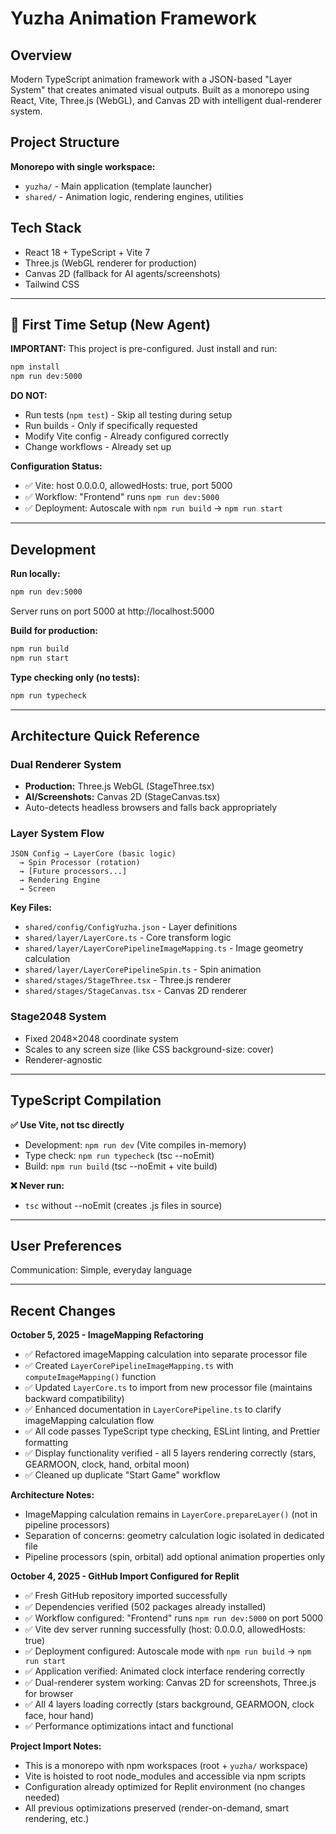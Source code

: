 # Yuzha Animation Framework

## Overview

Modern TypeScript animation framework with a JSON-based "Layer System" that creates animated visual outputs. Built as a monorepo using React, Vite, Three.js (WebGL), and Canvas 2D with intelligent dual-renderer system.

## Project Structure

**Monorepo with single workspace:**

- `yuzha/` - Main application (template launcher)
- `shared/` - Animation logic, rendering engines, utilities

## Tech Stack

- React 18 + TypeScript + Vite 7
- Three.js (WebGL renderer for production)
- Canvas 2D (fallback for AI agents/screenshots)
- Tailwind CSS

---

## 🚀 First Time Setup (New Agent)

**IMPORTANT:** This project is pre-configured. Just install and run:

```bash
npm install
npm run dev:5000
```

**DO NOT:**

- Run tests (`npm test`) - Skip all testing during setup
- Run builds - Only if specifically requested
- Modify Vite config - Already configured correctly
- Change workflows - Already set up

**Configuration Status:**

- ✅ Vite: host 0.0.0.0, allowedHosts: true, port 5000
- ✅ Workflow: "Frontend" runs `npm run dev:5000`
- ✅ Deployment: Autoscale with `npm run build` → `npm run start`

---

## Development

**Run locally:**

```bash
npm run dev:5000
```

Server runs on port 5000 at http://localhost:5000

**Build for production:**

```bash
npm run build
npm run start
```

**Type checking only (no tests):**

```bash
npm run typecheck
```

---

## Architecture Quick Reference

### Dual Renderer System

- **Production:** Three.js WebGL (StageThree.tsx)
- **AI/Screenshots:** Canvas 2D (StageCanvas.tsx)
- Auto-detects headless browsers and falls back appropriately

### Layer System Flow

```
JSON Config → LayerCore (basic logic)
  → Spin Processor (rotation)
  → [Future processors...]
  → Rendering Engine
  → Screen
```

**Key Files:**

- `shared/config/ConfigYuzha.json` - Layer definitions
- `shared/layer/LayerCore.ts` - Core transform logic
- `shared/layer/LayerCorePipelineImageMapping.ts` - Image geometry calculation
- `shared/layer/LayerCorePipelineSpin.ts` - Spin animation
- `shared/stages/StageThree.tsx` - Three.js renderer
- `shared/stages/StageCanvas.tsx` - Canvas 2D renderer

### Stage2048 System

- Fixed 2048×2048 coordinate system
- Scales to any screen size (like CSS background-size: cover)
- Renderer-agnostic

---

## TypeScript Compilation

**✅ Use Vite, not tsc directly**

- Development: `npm run dev` (Vite compiles in-memory)
- Type check: `npm run typecheck` (tsc --noEmit)
- Build: `npm run build` (tsc --noEmit + vite build)

**❌ Never run:**

- `tsc` without --noEmit (creates .js files in source)

---

## User Preferences

Communication: Simple, everyday language

---

## Recent Changes

**October 5, 2025 - ImageMapping Refactoring**

- ✅ Refactored imageMapping calculation into separate processor file
- ✅ Created `LayerCorePipelineImageMapping.ts` with `computeImageMapping()` function
- ✅ Updated `LayerCore.ts` to import from new processor file (maintains backward compatibility)
- ✅ Enhanced documentation in `LayerCorePipeline.ts` to clarify imageMapping calculation flow
- ✅ All code passes TypeScript type checking, ESLint linting, and Prettier formatting
- ✅ Display functionality verified - all 5 layers rendering correctly (stars, GEARMOON, clock, hand, orbital moon)
- ✅ Cleaned up duplicate "Start Game" workflow

**Architecture Notes:**

- ImageMapping calculation remains in `LayerCore.prepareLayer()` (not in pipeline processors)
- Separation of concerns: geometry calculation logic isolated in dedicated file
- Pipeline processors (spin, orbital) add optional animation properties only

**October 4, 2025 - GitHub Import Configured for Replit**

- ✅ Fresh GitHub repository imported successfully
- ✅ Dependencies verified (502 packages already installed)
- ✅ Workflow configured: "Frontend" runs `npm run dev:5000` on port 5000
- ✅ Vite dev server running successfully (host: 0.0.0.0, allowedHosts: true)
- ✅ Deployment configured: Autoscale mode with `npm run build` → `npm run start`
- ✅ Application verified: Animated clock interface rendering correctly
- ✅ Dual-renderer system working: Canvas 2D for screenshots, Three.js for browser
- ✅ All 4 layers loading correctly (stars background, GEARMOON, clock face, hour hand)
- ✅ Performance optimizations intact and functional

**Project Import Notes:**

- This is a monorepo with npm workspaces (root + `yuzha/` workspace)
- Vite is hoisted to root node_modules and accessible via npm scripts
- Configuration already optimized for Replit environment (no changes needed)
- All previous optimizations preserved (render-on-demand, smart rendering, etc.)
